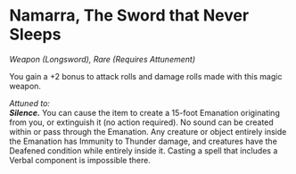 # Namarra, The Sword that Never Sleeps
*Weapon (Longsword), Rare (Requires Attunement)*

You gain a +2 bonus to attack rolls and damage rolls made with this magic weapon.  

*Attuned to:*  
***Silence.*** You can cause the item to create a 15-foot Emanation originating from you, or extinguish it (no action required). No sound can be created within or pass through the Emanation. Any creature or object entirely inside the Emanation has Immunity to Thunder damage, and creatures have the Deafened condition while entirely inside it. Casting a spell that includes a Verbal component is impossible there.